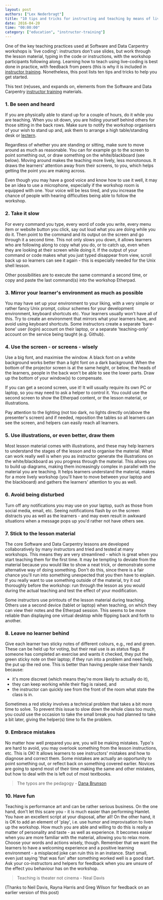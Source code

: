 ```yaml
---
layout: post
authors: ["Lex Nederbragt"]
title: "10 tips and tricks for instructing and teaching by means of live coding"
date: 2016-04-20
time: "00:00:00"
category: ["education", "instructor-training"]
---
```


One of the key teaching practices used at Software and Data Carpentry workshops is 'live coding': instructors don't use slides, but work through the lesson material, typing in the code or instructions, with the workshop participants following along. Learning how to teach using live-coding is best done in practice, with feedback from peers (this is why it is included in [instructor training]({{site.github_io_url}}/instructor-training/08-practices.html). Nonetheless, this post lists ten tips and tricks to help you get started.

This text (re)uses, and expands on, elements from the Software and Data Carpentry [instructor training]({{site.github_io_url}}/instructor-training/08-practices.html) materials.


### 1. Be seen and heard

If you are physically able to stand up for a couple of hours, do it while you are teaching. When you sit down, you are hiding yourself behind others for those sitting in the back rows. Make sure to notify the workshop organisers of your wish to stand up and, ask them to arrange a high table/standing desk or [lectern](https://en.wikipedia.org/wiki/Lectern#Academic_context).

Regardless of whether you are standing or sitting, make sure to move around as much as reasonable. You can for example go to the screen to point something out, or draw something on the white/blackboard (see below). Moving around makes the teaching more lively, less monotonous. It draws the learners' attention away from their screens, to you, which helps getting the point you are making across.

Even though you may have a good voice and know how to use it well, it may be an idea to use a microphone, especially if the workshop room is equipped with one. Your voice will be less tired, and you increase the chance of people with hearing difficulties being able to follow the workshop.

### 2. Take it slow

For every command you type, every word of code you write, every menu item or website button you click, say out loud what you are doing while you do it. Then point to the command and its output on the screen and go through it a second time. This not only slows you down, it allows learners who are following along to copy what you do, or to catch up, even when they are looking at their screen while doing it. If the output of your command or code makes what you just typed disappear from view, scroll back up so learners can see it again - this is especially needed for the Unix shell lesson.

Other possibilities are to execute the same command a second time, or copy and paste the last command(s) into the workshop Etherpad.

### 3. Mirror your learner's environment as much as possible

You may have set up your environment to your liking, with a very simple or rather fancy Unix prompt, colour schemes for your development environment, keyboard shortcuts etc. Your learners usually won't have all of this. Try to create an environment that mirrors what your learners have, and avoid using keyboard shortcuts. Some instructors create a separate 'bare-bone' user (login) account on their laptop, or a separate 'teaching-only' account on the service being taught (e.g. Github).

### 4. Use the screen - or screens - wisely

Use a big font, and maximise the window. A black font on a  white background works better than a light font on a dark background. When the bottom of the projector screen is at the same height, or below, the heads of the learners, people in the back won't be able to see the lower parts. Draw up the bottom of your window(s) to compensate. 

If you can get a second screen, use it! It will usually require its own PC or laptop, so you may need to ask a helper to control it. You could use the second screen to show the Etherpad content, or the lesson material, or illustrations.

Pay attention to the lighting (not too dark, no lights directly on/above the presenter's screen) and if needed, reposition the tables so all learners can see the screen, and helpers can easily reach all learners.

### 5. Use illustrations, or even better, draw them

Most lesson material comes with illustrations, and these may help learners to understand the stages of the lesson and to organise the material. What can work really well is when you as instructor generate the illustrations on the white/blackboard as you progress through the material. This allows you to build up diagrams, making them increasingly complex in parallel with the material you are teaching. It helps learners understand the material, makes for a more lively workshop (you'll have to move between your laptop and the blackboard) and gathers the learners' attention to you as well.

### 6. Avoid being disturbed

Turn off any notifications you may use on your laptop, such as those from social media, email, etc. Seeing notifications flash by on the screen distracts you as well as the learners -  and may even result in awkward situations when a message pops up you'd rather not have others see.
 
### 7. Stick to the lesson material

The core Software and Data Carpentry lessons are developed collaboratively by many instructors and tried and tested at many workshops. This means they are very streamlined - which is great when you start teaching them for the first time. It may be tempting to deviate from the material because you would like to show a neat trick, or demonstrate some alternative way of doing something. Don't do this, since there is a fair chance you'll run into something unexpected that you then have to explain. If you really want to use something outside of the material, try it out thoroughly before the workshop: run through the lesson as you would during the actual teaching and test the effect of your modification.

Some instructors use printouts of the lesson material during teaching. Others use a second device (tablet or laptop) when teaching, on which they can view their notes and the Etherpad session. This seems to be more reliable than displaying one virtual desktop while flipping back and forth to another.

### 8. Leave no learner behind

Give each learner two sticky notes of different colours, e.g., red and green. These can be held up for voting, but their real use is as status flags. If someone has completed an exercise and wants it checked, they put the green sticky note on their laptop; if they run into a problem and need help, the put up the red one. This is better than having people raise their hands because:

* it's more discreet (which means they're more likely to actually do it),
* they can keep working while their flag is raised, and
* the instructor can quickly see from the front of the room what state the class is in.

Sometimes a red sticky involves a technical problem that takes a bit more time to solve. To prevent this issue to slow down the whole class too much, you could use the occasion to take the small break you had planned to take a bit later, giving the helper(s) time to fix the problem.

### 9. Embrace mistakes

No matter how well prepared you are, you will be making mistakes. Typo's are hard to avoid, you may overlook something from the lesson instructions, etc. This is OK! It allows learners to see instructors' mistakes and how to diagnose and correct them. Some mistakes are actually an opportunity to point something out, or reflect back on something covered earlier. Novices are going to spend most of their time making the same and other mistakes, but how to deal with the is left out of most textbooks.

> The typos are the pedagogy - [Dana Brunson](https://twitter.com/danabrunson/status/684764295196876800)

### 10. Have fun

Teaching is performance art and can be rather serious business. On the one hand, don't let this scare you - it is much easier than performing Hamlet. You have an excellent script at your disposal, after all! On the other hand, it is OK to add an element of 'play', i.e. use humor and improvisation to liven up the workshop. How much you are able and willing to do this is really a matter of personality and taste - as well as experience. It becomes easier when you are more familiar with the material, allowing you to relax more. Choose your words and actions wisely, though. Remember that we want the learners to have a welcoming experience and a positive learning environment - a misplaced joke can ruin this in an instance. Start small, even just saying 'that was fun' after something worked well is a good start. Ask your co-instructors and helpers for feedback when you are unsure of the effect you behaviour has on the workshop.

>Teaching is theater not cinema - Neal Davis

(Thanks to Neil Davis, Rayna Harris and Greg Wilson for feedback on an earlier version of this post)
